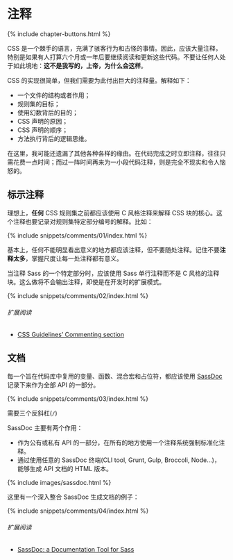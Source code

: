 
# 注释

{% include chapter-buttons.html %}

CSS 是一个棘手的语言，充满了骇客行为和古怪的事情。因此，应该大量注释，特别是如果有人打算六个月或一年后要继续阅读和更新这些代码。不要让任何人处于如此境地：**这不是我写的，上帝，为什么会这样**。

CSS 的实现很简单，但我们需要为此付出巨大的注释量。解释如下：

- 一个文件的结构或者作用；
- 规则集的目标；
- 使用幻数背后的目的；
- CSS 声明的原因；
- CSS 声明的顺序；
- 方法执行背后的逻辑思维。

在这里，我可能还遗漏了其他各种各样的缘由。在代码完成之时立即注释，往往只需花费一点时间；而过一阵时间再来为一小段代码注释，则是完全不现实和令人恼怒的。

## 标示注释

理想上，**任何** CSS 规则集之前都应该使用 C 风格注释来解释 CSS 块的核心。这个注释也要记录对规则集特定部分编号的解释。比如：

{% include snippets/comments/01/index.html %}

基本上，任何不能明显看出意义的地方都应该注释，但不要随处注释。记住不要**注释太多**，掌握尺度让每一处注释都有意义。

当注释 Sass 的一个特定部分时，应该使用 Sass 单行注释而不是 C 风格的注释块。这么做将不会输出注释，即使是在开发时的扩展模式。

{% include snippets/comments/02/index.html %}

###### 扩展阅读

* [CSS Guidelines’ Commenting section](http://cssguidelin.es/#commenting)

## 文档

每一个旨在代码库中复用的变量、函数、混合宏和占位符，都应该使用 [SassDoc](http://sassdoc.com) 记录下来作为全部 API 的一部分。

{% include snippets/comments/03/index.html %}

<div class="note">
  <p>需要三个反斜杠(<code>/</code>)</p>
</div>

SassDoc 主要有两个作用：

- 作为公有或私有 API 的一部分，在所有的地方使用一个注释系统强制标准化注释。
- 通过使用任意的 SassDoc 终端(CLI tool, Grunt, Gulp, Broccoli, Node…)，能够生成 API 文档的 HTML 版本。

{% include images/sassdoc.html %}

这里有一个深入整合 SassDoc 生成文档的例子：

{% include snippets/comments/04/index.html %}

###### 扩展阅读

* [SassDoc: a Documentation Tool for Sass](http://www.sitepoint.com/sassdoc-documentation-tool-sass/)
